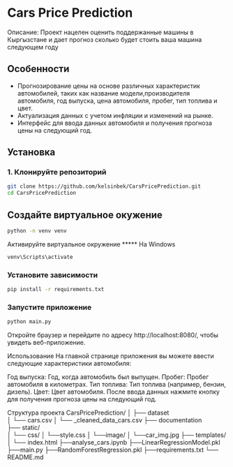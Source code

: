 # Cars Price Prediction

Описание: Проект нацелен оценить поддержанные машины в Кыргызстане и дает прогноз сколько будет стоить ваша машина следующем году

## Особенности

- Прогнозирование цены на основе различных характеристик автомобилей, таких как название модели,производителя автомобиля, год выпуска, цена автомобиля, пробег, тип топлива и цвет.
- Актуализация данных с учетом инфляции и изменений на рынке.
- Интерфейс для ввода данных автомобиля и получения прогноза цены на следующий год.

## Установка

### 1. Клонируйте репозиторий

```bash
git clone https://github.com/kelsinbek/CarsPricePrediction.git
cd CarsPricePrediction
```

## Создайте виртуальное окужение
```bash
python -n venv venv
```
  Активируйте виртуальное окружение
  ***** На Windows
   ```bash
   venv\Scripts\activate
   ```

###   Установите зависимости
```bash
pip install -r requirements.txt
```

### Запустите приложение
```bash
python main.py
```
Откройте браузер и перейдите по адресу http://localhost:8080/, чтобы увидеть веб-приложение.

Использование
На главной странице приложения вы можете ввести следующие характеристики автомобиля:

Год выпуска: Год, когда автомобиль был выпущен.
Пробег: Пробег автомобиля в километрах.
Тип топлива: Тип топлива (например, бензин, дизель).
Цвет: Цвет автомобиля.
После ввода данных нажмите кнопку для получения прогноза цены на следующий год.

Структура проекта
CarsPricePrediction/
│
├── dataset   
│   └── cars.csv
│   └── _cleaned_data_cars.csv
├── documentation     
├── static/              
│   └── css/
│          └──style.css
│   └──image/
│          └──car_img.jpg
├── templates/
│   └── index.html
├──analyse_cars.ipynb
├──LinearRegressionModel.pkl
├──main.py
├──RandomForestRegression.pkl
├──requirements.txt
└── README.md           


